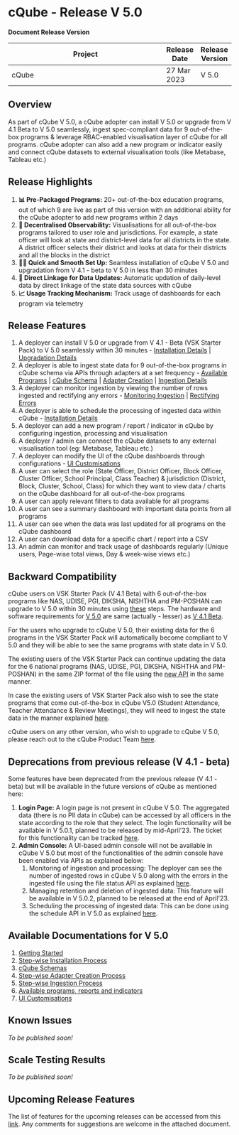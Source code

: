 # cQube - Release V 5.0

**Document Release Version**

<table><thead><tr><th width="527.3333333333333">Project</th><th>Release Date</th><th>Release Version</th></tr></thead><tbody><tr><td>cQube</td><td>27 Mar 2023</td><td>V 5.0</td></tr></tbody></table>

## Overview

As part of cQube V 5.0, a cQube adopter can install V 5.0 or upgrade from V 4.1 Beta to V 5.0 seamlessly, ingest spec-compliant data for 9 out-of-the-box programs & leverage RBAC-enabled visualisation layer of cQube for all programs. cQube adopter can also add a new program or indicator easily and connect cQube datasets to external visualisation tools (like Metabase, Tableau etc.)

## Release Highlights

1. **📊 Pre-Packaged Programs:** 20+ out-of-the-box education programs, out of which 9 are live as part of this version with an additional ability for the cQube adopter to add new programs within 2 days
2. **👥 Decentralised Observability:** Visualisations for all out-of-the-box programs tailored to user role and jurisdictions. For example, a state officer will look at state and district-level data for all districts in the state. A district officer selects their district and looks at data for their districts and all the blocks in the district
3. **🧑‍💻 Quick and Smooth Set Up:** Seamless installation of cQube V 5.0 and upgradation from V 4.1 - beta to V 5.0 in less than 30 minutes
4. **🔁 Direct Linkage for Data Updates:** Automatic updation of daily-level data by direct linkage of the state data sources with cQube
5. **📈 Usage Tracking Mechanism:** Track usage of dashboards for each program via telemetry

## Release Features

1. A deployer can install V 5.0 or upgrade from V 4.1 - Beta (VSK Starter Pack) to V 5.0 seamlessly within 30 minutes - [Installation Details](../installation-and-upgradation/step-wise-installation-process.md) | [Upgradation Details](../installation-and-upgradation/step-wise-upgradation-process.md)
2. A deployer is able to ingest state data for 9 out-of-the-box programs in cQube schema via APIs through adapters at a set frequency - [Available Programs](../data-visualisation/programs-reports-and-indicators.md) | [cQube Schema](broken-reference) | [Adapter Creation](../data-ingestion-and-processing/step-wise-adapter-creation-process.md) | [Ingestion Details](broken-reference)
3. A deployer can monitor ingestion by viewing the number of rows ingested and rectifying any errors - [Monitoring Ingestion](broken-reference) | [Rectifying Errors](broken-reference)
4. A deployer is able to schedule the processing of ingested data within cQube - [Installation Details](../installation-and-upgradation/step-wise-installation-process.md)
5. A deployer can add a new program / report / indicator in cQube by configuring ingestion, processing and visualisation
6. A deployer / admin can connect the cQube datasets to any external visualisation tool (eg: Metabase, Tableau etc.)
7. A deployer can modify the UI of the cQube dashboards through configurations - [UI Customisations](../data-visualisation/ui-customisations.md)
8. A user can select the role (State Officer, District Officer, Block Officer, Cluster Officer, School Principal, Class Teacher) & jurisdiction (District, Block, Cluster, School, Class) for which they want to view data / charts on the cQube dashboard for all out-of-the-box programs
9. A user can apply relevant filters to data available for all programs
10. A user can see a summary dashboard with important data points from all programs
11. A user can see when the data was last updated for all programs on the cQube dashboard
12. A user can download data for a specific chart / report into a CSV
13. An admin can monitor and track usage of dashboards regularly (Unique users, Page-wise total views, Day & week-wise views etc.)

## Backward Compatibility

cQube users on VSK Starter Pack (V 4.1 Beta) with 6 out-of-the-box programs like NAS, UDISE, PGI, DIKSHA, NISHTHA and PM-POSHAN can upgrade to V 5.0 within 30 minutes using [these](../installation-and-upgradation/step-wise-upgradation-process.md) steps. The hardware and software requirements for [V 5.0](../installation-and-upgradation/hardware-requirements.md) are same (actually - lesser) as [V 4.1 Beta](../cqube-v-4.1-beta/network-architecture-diagram/hardware-requirements.md).

For the users who upgrade to cQube V 5.0, their existing data for the 6 programs in the VSK Starter Pack will automatically become compliant to V 5.0 and they will be able to see the same programs with state data in V 5.0.

The existing users of the VSK Starter Pack can continue updating the data for the 6 national programs (NAS, UDISE, PGI, DIKSHA, NISHTHA and PM-POSHAN) in the same ZIP format of the file using the [new API](broken-reference) in the same manner.&#x20;

In case the existing users of VSK Starter Pack also wish to see the state programs that come out-of-the-box in cQube V5.0 (Student Attendance, Teacher Attendance & Review Meetings), they will need to ingest the state data in the manner explained [here](broken-reference).

cQube users on any other version, who wish to upgrade to cQube V 5.0, please reach out to the cQube Product Team [here](https://github.com/Sunbird-cQube/community/discussions/categories/q-a).

## Deprecations from previous release (V 4.1 - beta)

Some features have been deprecated from the previous release (V 4.1 - beta) but will be available in the future versions of cQube as mentioned here:

1. **Login Page:** A login page is not present in cQube V 5.0. The aggregated data (there is no PII data in cQube) can be accessed by all officers in the state according to the role that they select. The login functionality will be available in V 5.0.1, planned to be released by mid-April'23. The ticket for this functionality can be tracked [here](https://project-sunbird.atlassian.net/browse/CQ-428?atlOrigin=eyJpIjoiMzg0ODM3ZGY0ZjAxNGM4N2I3MDU5MjE0ZWJkZmI1ODUiLCJwIjoiaiJ9).
2. **Admin Console:** A UI-based admin console will not be available in cQube V 5.0 but most of the functionalities of the admin console have been enabled via APIs as explained below:
   1. Monitoring of ingestion and processing: The deployer can see the number of ingested rows in cQube V 5.0 along with the errors in the ingested file using the file status API as explained [here](broken-reference).
   2. Managing retention and deletion of ingested data: This feature will be available in V 5.0.2, planned to be released at the end of April'23.
   3. Scheduling the processing of ingested data: This can be done using the schedule API in V 5.0 as explained [here](broken-reference).

## Available Documentations for V 5.0

1. [Getting Started](../installation-and-upgradation/getting-started.md)
2. [Step-wise Installation Process](../installation-and-upgradation/step-wise-installation-process.md)
3. [cQube Schemas](broken-reference)
4. [Step-wise Adapter Creation Process](../data-ingestion-and-processing/step-wise-adapter-creation-process.md)
5. [Step-wise Ingestion Process](broken-reference)
6. [Available programs, reports and indicators](../data-visualisation/programs-reports-and-indicators.md)
7. [UI Customisations](../data-visualisation/ui-customisations.md)

## Known Issues

_To be published soon!_

## Scale Testing Results

_To be published soon!_

## Upcoming Release Features

The list of features for the upcoming releases can be accessed from this [link](https://docs.google.com/spreadsheets/d/1e8b\_kLCfD0Oce9Jek4nrpBFQRk-IJOKgYy5GOnFs8Ho/edit#gid=1589485385). Any comments for suggestions are welcome in the attached document.
